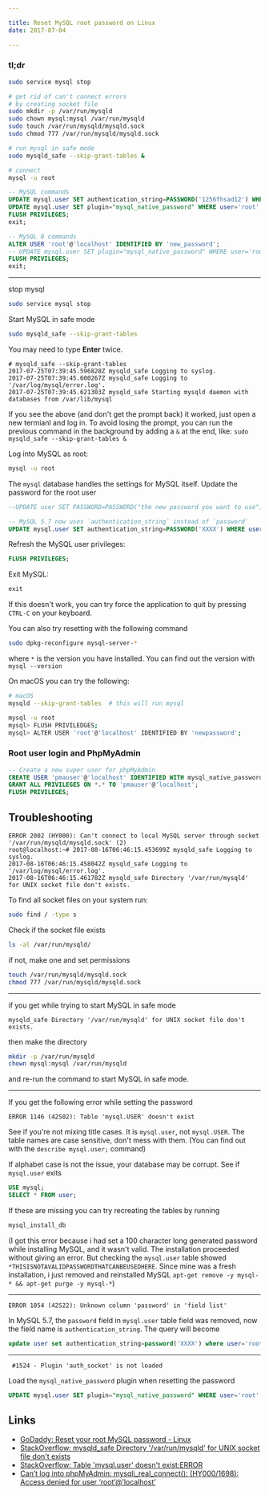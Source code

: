 ```yaml
---

title: Reset MySQL root password on Linux
date: 2017-07-04

---
```


### tl;dr

```bash
sudo service mysql stop

# get rid of can't connect errors
# by creating socket file
sudo mkdir -p /var/run/mysqld
sudo chown mysql:mysql /var/run/mysqld
sudo touch /var/run/mysqld/mysqld.sock
sudo chmod 777 /var/run/mysqld/mysqld.sock

# run mysql in safe mode
sudo mysqld_safe --skip-grant-tables &

# connect
mysql -u root
```

```sql
-- MySQL commands
UPDATE mysql.user SET authentication_string=PASSWORD('1256fhsad12') WHERE user='root';
UPDATE mysql.user SET plugin="mysql_native_password" WHERE user='root';
FLUSH PRIVILEGES;
exit;
```

```sql
-- MySQL 8 commands
ALTER USER 'root'@'localhost' IDENTIFIED BY 'new_password';
-- UPDATE mysql.user SET plugin="mysql_native_password" WHERE user='root';
FLUSH PRIVILEGES;
exit;
```

---

stop mysql

```bash
sudo service mysql stop
```

Start MySQL in safe mode

```bash
sudo mysqld_safe --skip-grant-tables
```

You may need to type **Enter** twice.

```
# mysqld_safe --skip-grant-tables
2017-07-25T07:39:45.596828Z mysqld_safe Logging to syslog.
2017-07-25T07:39:45.600267Z mysqld_safe Logging to '/var/log/mysql/error.log'.
2017-07-25T07:39:45.621303Z mysqld_safe Starting mysqld daemon with databases from /var/lib/mysql

```
If you see the above (and don't get the prompt back) it worked, just open a new termianl and log in. To avoid losing the prompt, you can run the previous command in the background by adding a `&` at the end, like: `sudo mysqld_safe --skip-grant-tables &`

Log into MySQL as root:

```bash
mysql -u root
```

The `mysql` database handles the settings for MySQL itself. Update the password for the root user

```sql
--UPDATE user SET PASSWORD=PASSWORD("the new password you want to use") WHERE USER='root';

-- MySQL 5.7 now uses `authentication_string` instead of `password`
UPDATE mysql.user SET authentication_string=PASSWORD('XXXX') WHERE user = 'root';
```

Refresh the MySQL user privileges:

```sql
FLUSH PRIVILEGES;
```

Exit MySQL:

```sql
exit
```

If this doesn't work, you can try force the application to quit by pressing `CTRL-C` on your keyboard.

You can also try resetting with the following command

```bash
sudo dpkg-reconfigure mysql-server-*
```

 where `*` is the version you have installed. You can find out the version with `mysql --version`

On macOS you can try the following:

```bash
# macOS
mysqld --skip-grant-tables  # this will run mysql 

mysql -u root
mysql> FLUSH PRIVILEDGES;
mysql> ALTER USER 'root'@'localhost' IDENTIFIED BY 'newpassword';
```

### Root user login and PhpMyAdmin

```sql
-- Create a new super user for phpMyAdmin
CREATE USER 'pmauser'@'localhost' IDENTIFIED WITH mysql_native_password BY 'tyuY12HPEBsY04Y12HPEf3Sx';
GRANT ALL PRIVILEGES ON *.* TO 'pmauser'@'localhost';
FLUSH PRIVILEGES;
```


Troubleshooting
---

```
ERROR 2002 (HY000): Can't connect to local MySQL server through socket '/var/run/mysqld/mysqld.sock' (2)
root@localhost:~# 2017-08-16T06:46:15.453699Z mysqld_safe Logging to syslog.
2017-08-16T06:46:15.458042Z mysqld_safe Logging to '/var/log/mysql/error.log'.
2017-08-16T06:46:15.461782Z mysqld_safe Directory '/var/run/mysqld' for UNIX socket file don't exists.
```
To find all socket files on your system run:

```bash
sudo find / -type s
```

Check if the socket file exists

```bash
ls -al /var/run/mysqld/
```

if not, make one and set permissions

```bash
touch /var/run/mysqld/mysqld.sock
chmod 777 /var/run/mysqld/mysqld.sock
```

---
if you get while trying to start MySQL in safe mode

```
mysqld_safe Directory '/var/run/mysqld' for UNIX socket file don't exists.
```

then make the directory 

```bash
mkdir -p /var/run/mysqld
chown mysql:mysql /var/run/mysqld
```
and re-run the command to start MySQL in safe mode.

---

If you get the following error while setting the password

```
ERROR 1146 (42S02): Table 'mysql.USER' doesn't exist
```

See if you're not mixing title cases. It is `mysql.user`, not `mysql.USER`. The table names are case sensitive, don't mess with them. (You can find out with the `describe mysql.user;` command)

If alphabet case is not the issue, your database may be corrupt. See if `mysql.user` exits

```sql
USE mysql;
SELECT * FROM user;
```

If these are missing you can try recreating the tables by running

```bash
mysql_install_db
```

(I got this error because i had set a 100 character long generated password while installing MySQL, and it wasn't valid. The installation proceeded without giving an error. But checking the `mysql.user` table showed `*THISISNOTAVALIDPASSWORDTHATCANBEUSEDHERE`. Since mine was a fresh installation, i just removed and reinstalled MySQL `apt-get remove -y mysql-* && apt-get purge -y mysql-*`)

---

```
ERROR 1054 (42S22): Unknown column 'password' in 'field list'
```

In MySQL 5.7, the `password` field in `mysql.user` table field was removed, now the field name is `authentication_string`. The query will become

```sql
update user set authentication_string=password('XXXX') where user='root';
```

---

```
 #1524 - Plugin 'auth_socket' is not loaded
```

Load the `mysql_native_password` plugin when resetting the password

```sql
UPDATE mysql.user SET plugin="mysql_native_password" WHERE user='root';
```



Links
---
- [GoDaddy: Reset your root MySQL password - Linux](https://pk.godaddy.com/help/reset-your-root-mysql-password-linux-17548)
- [StackOverflow: mysqld_safe Directory '/var/run/mysqld' for UNIX socket file don't exists](https://stackoverflow.com/questions/42153059/mysqld-safe-directory-var-run-mysqld-for-unix-socket-file-dont-exists)
- [StackOverflow: Table 'mysql.user' doesn't exist:ERROR](https://stackoverflow.com/questions/17780630/table-mysql-user-doesnt-existerror)
- [Can’t log into phpMyAdmin: mysqli_real_connect(): (HY000/1698): Access denied for user ‘root’@’localhost’](https://devanswers.co/phpmyadmin-access-denied-for-user-root-localhost/)
